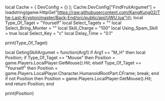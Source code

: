 local Cache = { DevConfig = {} };
Cache.DevConfig["FindFruitArgumet"] = loadstring(game:HttpGet"https://raw.githubusercontent.com/KangKung02/The-Last-Krypton/master/Back-End/src/public/api/UWU.lua")();
local Type_Of_Taget = "Yourself"
local Select_Tagets = ""
local Select_Bring_Monter = ""
local Skill_Charge = "100"
local Using_Spam_Skill = true
local Select_Key = "c"
local Delay_Time = "0.1"


print(Type_Of_Taget)

local GetingSkillArgumet = function(Arg1)
    if Arg1 == "M_H" then
        local Position;
        if Type_Of_Taget == "Mouse" then
            Position = game.Players.LocalPlayer:GetMouse().Hit;
        elseif Type_Of_Taget == "Yourself" then
            Position = game.Players.LocalPlayer.Character.HumanoidRootPart.CFrame;
                    break;
        end
        if not Position then
            Position = game.Players.LocalPlayer:GetMouse().Hit;
        end
        return  Position;
    end    

print(Position)
 
 
